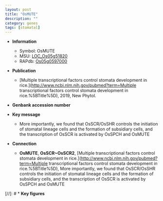 ```yaml
---
layout: post
title: "OsMUTE"
description: ""
category: genes
tags: [stomatal]
---
```


* **Information**  
    + Symbol: OsMUTE  
    + MSU: [LOC_Os05g51820](http://rice.plantbiology.msu.edu/cgi-bin/ORF_infopage.cgi?orf=LOC_Os05g51820)  
    + RAPdb: [Os05g0597000](http://rapdb.dna.affrc.go.jp/viewer/gbrowse_details/irgsp1?name=Os05g0597000)  

* **Publication**  
    + [Multiple transcriptional factors control stomata development in rice.](http://www.ncbi.nlm.nih.gov/pubmed?term=Multiple transcriptional factors control stomata development in rice.%5BTitle%5D), 2019, New Phytol.

* **Genbank accession number**  

* **Key message**  
    + More importantly, we found that OsSCR/OsSHR controls the initiation of stomatal lineage cells and the formation of subsidiary cells, and the transcription of OsSCR is activated by OsSPCH and OsMUTE

* **Connection**  
    + __OsMUTE__, __OsSCR~OsSCR2__, [Multiple transcriptional factors control stomata development in rice.](http://www.ncbi.nlm.nih.gov/pubmed?term=Multiple transcriptional factors control stomata development in rice.%5BTitle%5D),  More importantly, we found that OsSCR/OsSHR controls the initiation of stomatal lineage cells and the formation of subsidiary cells, and the transcription of OsSCR is activated by OsSPCH and OsMUTE

[//]: # * **Key figures**  


